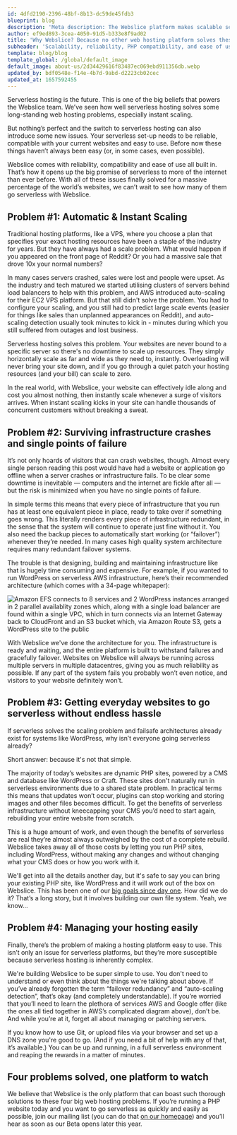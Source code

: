 ```yaml
---
id: 4dfd2190-2396-48bf-8b13-dc59de45fdb3
blueprint: blog
description: 'Meta description: The Webslice platform makes scalable serverless hosting more reliable, easy to use and compatible with PHP and WordPress'
author: ef9ed893-3cea-4050-91d5-b333e8f9ad02
title: 'Why Webslice? Because no other web hosting platform solves these four big problems'
subheader: 'Scalability, reliability, PHP compatibility, and ease of use - you don''t need to make trade-offs anymore'
template: blog/blog
template_global: /global/default_image
default_image: about-us/2d34429616f83487ec069ebd911356db.webp
updated_by: bdf0548e-f14e-4b7d-9abd-d2223cb02cec
updated_at: 1657592455
---
```

Serverless hosting is the future. This is one of the big beliefs that powers the Webslice team. We’ve seen how well serverless hosting solves some long-standing web hosting problems, especially instant scaling. 

But nothing’s perfect and the switch to serverless hosting can also introduce some new issues. Your serverless set-up needs to be reliable, compatible with your current websites and easy to use. Before now these things haven’t always been easy (or, in some cases, even possible).

Webslice comes with reliability, compatibility and ease of use all built in. That’s how it opens up the big promise of serverless to more of the internet than ever before. With all of these issues finally solved for a massive percentage of the world’s websites, we can’t wait to see how many of them go serverless with Webslice.

## Problem #1: Automatic & Instant Scaling

Traditional hosting platforms, like a VPS, where you choose a plan that specifies your exact hosting resources have been a staple of the industry for years. But they have always had a scale problem. What would happen if you appeared on the front page of Reddit? Or you had a massive sale that drove 10x your normal numbers?

In many cases servers crashed, sales were lost and people were upset. As the industry and tech matured we started utilising clusters of servers behind load balancers to help with this problem, and AWS introduced auto-scaling for their EC2 VPS platform. But that still didn't solve the problem. You had to configure your scaling, and you still had to predict large scale events (easier for things like sales than unplanned appearances on Reddit), and auto-scaling detection usually took minutes to kick in - minutes during which you still suffered from outages and lost business.

Serverless hosting solves this problem. Your websites are never bound to a specific server so there's no downtime to scale up resources. They simply horizontally scale as far and wide as they need to, instantly. Overloading will never bring your site down, and if you go through a quiet patch your hosting resources (and your bill) can scale to zero.

In the real world, with Webslice, your website can effectively idle along and cost you almost nothing, then instantly scale whenever a surge of visitors arrives. When instant scaling kicks in your site can handle thousands of concurrent customers without breaking a sweat.

## Problem #2: Surviving infrastructure crashes and single points of failure

It’s not only hoards of visitors that can crash websites, though. Almost every single person reading this post would have had a website or application go offline when a server crashes or infrastructure fails. To be clear some downtime is inevitable — computers and the internet are fickle after all — but the risk is minimized when you have no single points of failure.

In simple terms this means that every piece of infrastructure that you run has at least one equivalent piece in place, ready to take over if something goes wrong. This literally renders every piece of infrastructure redundant, in the sense that the system will continue to operate just fine without it. You also need the backup pieces to automatically start working (or “failover”) whenever they’re needed. In many cases high quality system architecture requires many redundant failover systems.

The trouble is that designing, building and maintaining infrastructure like that is hugely time consuming and expensive. For example, if you wanted to run WordPress on serverless AWS infrastructure, here’s their recommended architecture (which comes with a 34-page whitepaper):

![Amazon EFS connects to 8 services and 2 WordPress instances arranged in 2 parallel availablity zones which, along with a single load balancer are found within a single VPC, which in turn connects via an Internet Gateway back to CloudFront and an S3 bucket which, via Amazon Route S3, gets a WordPress site to the public](/assets/wordpress-on-aws.png)

With Webslice we've done the architecture for you. The infrastructure is ready and waiting, and the entire platform is built to withstand failures and gracefully failover. Websites on Webslice will always be running across multiple servers in multiple datacentres, giving you as much reliability as possible. If any part of the system fails you probably won’t even notice, and visitors to your website definitely won’t.

## Problem #3: Getting everyday websites to go serverless without endless hassle

If serverless solves the scaling problem and failsafe architectures already exist for systems like WordPress, why isn’t everyone going serverless already? 

Short answer: because it's not that simple.

The majority of today’s websites are dynamic PHP sites, powered by a CMS and database like WordPress or Craft. These sites don't naturally run in serverless environments due to a shared state problem. In practical terms this means that updates won’t occur, plugins can stop working and storing images and other files becomes difficult. To get the benefits of serverless infrastructure without kneecapping your CMS you’d need to start again, rebuilding your entire website from scratch.

This is a huge amount of work, and even though the benefits of serverless are real they’re almost always outweighed by the cost of a complete rebuild. Webslice takes away all of those costs by letting you run PHP sites, including WordPress, without making any changes and without changing what your CMS does or how you work with it.

We'll get into all the details another day, but it's safe to say you can bring your existing PHP site, like WordPress and it will work out of the box on Webslice. This has been one of our [big goals since day one](/blog/from-the-first-time-we-presented-webslice-serverless-wordpress-was-the-dream). How did we do it? That’s a long story, but it involves building our own file system. Yeah, we know...

## Problem #4: Managing your hosting easily

Finally, there’s the problem of making a hosting platform easy to use. This isn’t only an issue for serverless platforms, but they’re more susceptible because serverless hosting is inherently complex.

We're building Webslice to be super simple to use. You don't need to understand or even think about the things we're talking about above. If you’ve already forgotten the term “failover redundancy” and “auto-scaling detection”, that’s okay (and completely understandable). If you’re worried that you’ll need to learn the plethora of services AWS and Google offer (like the ones all tied together in AWS’s complicated diagram above), don’t be. And while you’re at it, forget all about managing or patching servers.

If you know how to use Git, or upload files via your browser and set up a DNS zone you're good to go. (And if you need a bit of help with any of that, it’s available.) You can be up and running, in a full serverless environment and reaping the rewards in a matter of minutes.

## Four problems solved, one platform to watch

We believe that Webslice is the only platform that can boast such thorough solutions to these four big web hosting problems. If you’re running a PHP website today and you want to go serverless as quickly and easily as possible, join our mailing list (you can do that [on our homepage](https://www.webslice.com)) and you’ll hear as soon as our Beta opens later this year.